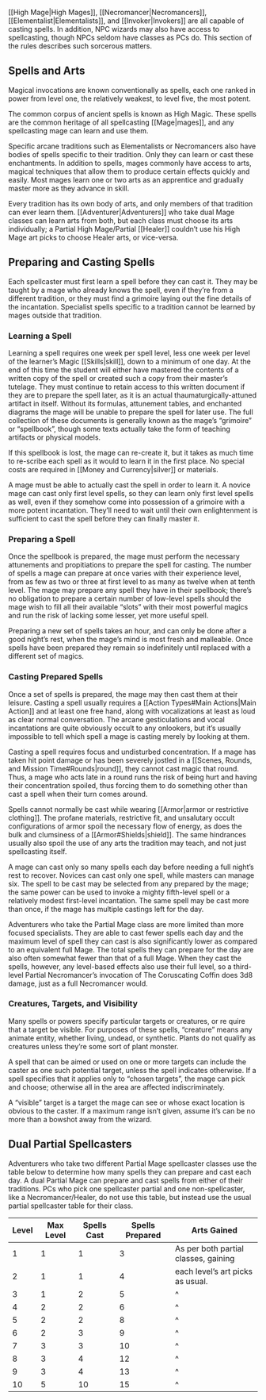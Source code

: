[[High Mage|High Mages]], [[Necromancer|Necromancers]], [[Elementalist|Elementalists]], and [[Invoker|Invokers]] are all capable of casting spells. In addition, NPC wizards may also have access to spellcasting, though NPCs seldom have classes as PCs do. This section of the rules describes such sorcerous matters.
## Spells and Arts
Magical invocations are known conventionally as spells, each one ranked in power from level one, the relatively weakest, to level five, the most potent. 

The common corpus of ancient spells is known as High Magic. These spells are the common heritage of all spellcasting [[Mage|mages]], and any spellcasting mage can learn and use them. 

Specific arcane traditions such as Elementalists or Necromancers also have bodies of spells specific to their tradition. Only they can learn or cast these enchantments. In addition to spells, mages commonly have access to arts, magical techniques that allow them to produce certain effects quickly and easily. Most mages learn one or two arts as an apprentice and gradually master more as they advance in skill. 

Every tradition has its own body of arts, and only members of that tradition can ever learn them. [[Adventurer|Adventurers]] who take dual Mage classes can learn arts from both, but each class must choose its arts individually; a Partial High Mage/Partial [[Healer]] couldn’t use his High Mage art picks to choose Healer arts, or vice-versa.
## Preparing and Casting Spells
Each spellcaster must first learn a spell before they can cast it. They may be taught by a mage who already knows the spell, even if they’re from a different tradition, or they must find a grimoire laying out the fine details of the incantation. Specialist spells specific to a tradition cannot be learned by mages outside that tradition.
### Learning a Spell
Learning a spell requires one week per spell level, less one week per level of the learner’s Magic [[Skills|skill]], down to a minimum of one day. At the end of this time the student will either have mastered the contents of a written copy of the spell or created such a copy from their master’s tutelage. They must continue to retain access to this written document if they are to prepare the spell later, as it is an actual thaumaturgically-attuned artifact in itself. Without its formulas, attunement tables, and enchanted diagrams the mage will be unable to prepare the spell for later use. The full collection of these documents is generally known as the mage’s “grimoire” or “spellbook”, though some texts actually take the form of teaching artifacts or physical models. 

If this spellbook is lost, the mage can re-create it, but it takes as much time to re-scribe each spell as it would to learn it in the first place. No special costs are required in [[Money and Currency|silver]] or materials. 

A mage must be able to actually cast the spell in order to learn it. A novice mage can cast only first level spells, so they can learn only first level spells as well, even if they somehow come into possession of a grimoire with a more potent incantation. They’ll need to wait until their own enlightenment is sufficient to cast the spell before they can finally master it.
### Preparing a Spell
Once the spellbook is prepared, the mage must perform the necessary attunements and propitiations to prepare the spell for casting. The number of spells a mage can prepare at once varies with their experience level, from as few as two or three at first level to as many as twelve when at tenth level. The mage may prepare any spell they have in their spellbook; there’s no obligation to prepare a certain number of low-level spells should the mage wish to fill all their available “slots” with their most powerful magics and run the risk of lacking some lesser, yet more useful spell. 

Preparing a new set of spells takes an hour, and can only be done after a good night’s rest, when the mage’s mind is most fresh and malleable. Once spells have been prepared they remain so indefinitely until replaced with a different set of magics.
### Casting Prepared Spells
Once a set of spells is prepared, the mage may then cast them at their leisure. Casting a spell usually requires a [[Action Types#Main Actions|Main Action]] and at least one free hand, along with vocalizations at least as loud as clear normal conversation. The arcane gesticulations and vocal incantations are quite obviously occult to any onlookers, but it’s usually impossible to tell which spell a mage is casting merely by looking at them. 

Casting a spell requires focus and undisturbed concentration. If a mage has taken hit point damage or has been severely jostled in a [[Scenes, Rounds, and Mission Time#Rounds|round]], they cannot cast magic that round. Thus, a mage who acts late in a round runs the risk of being hurt and having their concentration spoiled, thus forcing them to do something other than cast a spell when their turn comes around. 

Spells cannot normally be cast while wearing [[Armor|armor or restrictive clothing]]. The profane materials, restrictive fit, and unsalutary occult configurations of armor spoil the necessary flow of energy, as does the bulk and clumsiness of a [[Armor#Shields|shield]]. The same hindrances usually also spoil the use of any arts the tradition may teach, and not just spellcasting itself. 

A mage can cast only so many spells each day before needing a full night’s rest to recover. Novices can cast only one spell, while masters can manage six. The spell to be cast may be selected from any prepared by the mage; the same power can be used to invoke a mighty fifth-level spell or a relatively modest first-level incantation. The same spell may be cast more than once, if the mage has multiple castings left for the day. 

Adventurers who take the Partial Mage class are more limited than more focused specialists. They are able to cast fewer spells each day and the maximum level of spell they can cast is also significantly lower as compared to an equivalent full Mage. The total spells they can prepare for the day are also often somewhat fewer than that of a full Mage. When they cast the spells, however, any level-based effects also use their full level, so a third-level Partial Necromancer’s invocation of The Coruscating Coffin does 3d8 damage, just as a full Necromancer would.
### Creatures, Targets, and Visibility
Many spells or powers specify particular targets or creatures, or re quire that a target be visible. For purposes of these spells, “creature” means any animate entity, whether living, undead, or synthetic. Plants do not qualify as creatures unless they’re some sort of plant monster. 

A spell that can be aimed or used on one or more targets can include the caster as one such potential target, unless the spell indicates otherwise. If a spell specifies that it applies only to “chosen targets”, the mage can pick and choose; otherwise all in the area are affected indiscriminately. 

A “visible” target is a target the mage can see or whose exact location is obvious to the caster. If a maximum range isn’t given, assume it’s can be no more than a bowshot away from the wizard.
## Dual Partial Spellcasters
Adventurers who take two different Partial Mage spellcaster classes use the table below to determine how many spells they can prepare and cast each day. A dual Partial Mage can prepare and cast spells from either of their traditions. PCs who pick one spellcaster partial and one non-spellcaster, like a Necromancer/Healer, do not use this table, but instead use the usual partial spellcaster table for their class.

| Level | Max Level | Spells Cast | Spells Prepared | Arts Gained                          |
| ----- | --------- | ----------- | --------------- | ------------------------------------ |
| 1     | 1         | 1           | 3               | As per both partial classes, gaining |
| 2     | 1         | 1           | 4               | each level’s art picks as usual.     |
| 3     | 1         | 2           | 5               | ^                                    |
| 4     | 2         | 2           | 6               | ^                                    |
| 5     | 2         | 2           | 8               | ^                                    |
| 6     | 2         | 3           | 9               | ^                                    |
| 7     | 3         | 3           | 10              | ^                                    |
| 8     | 3         | 4           | 12              | ^                                    |
| 9     | 3         | 4           | 13              | ^                                    |
| 10    | 5         | 10          | 15              | ^                                    |